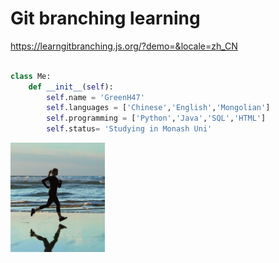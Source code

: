 # Git branching learning
https://learngitbranching.js.org/?demo=&locale=zh_CN  


```python

class Me:
    def __init__(self):
        self.name = 'GreenH47'
        self.languages = ['Chinese','English','Mongolian']
        self.programming = ['Python','Java','SQL','HTML']
        self.status= 'Studying in Monash Uni'
```

<img src="./img/1.png" width=30% height=30%>
